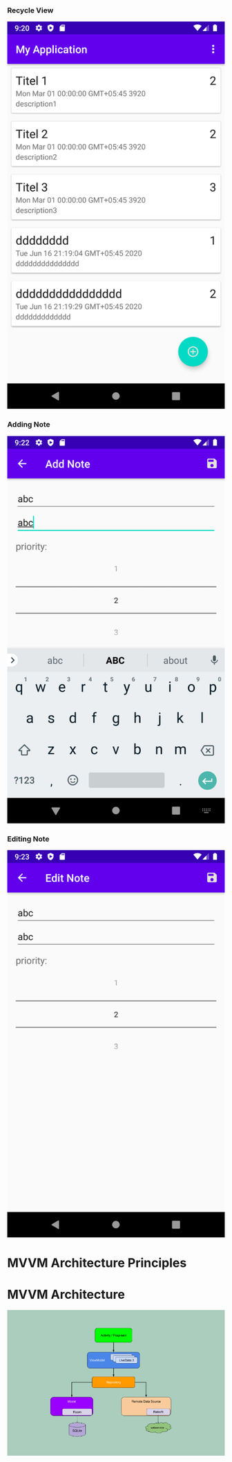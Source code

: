 ### Recycle View
![](recycleview.png )
### Adding Note
![](addnote.png  )
### Editing Note
![](editnote.png )

# MVVM Architecture Principles


# MVVM Architecture
![](images/mvvm.png )
